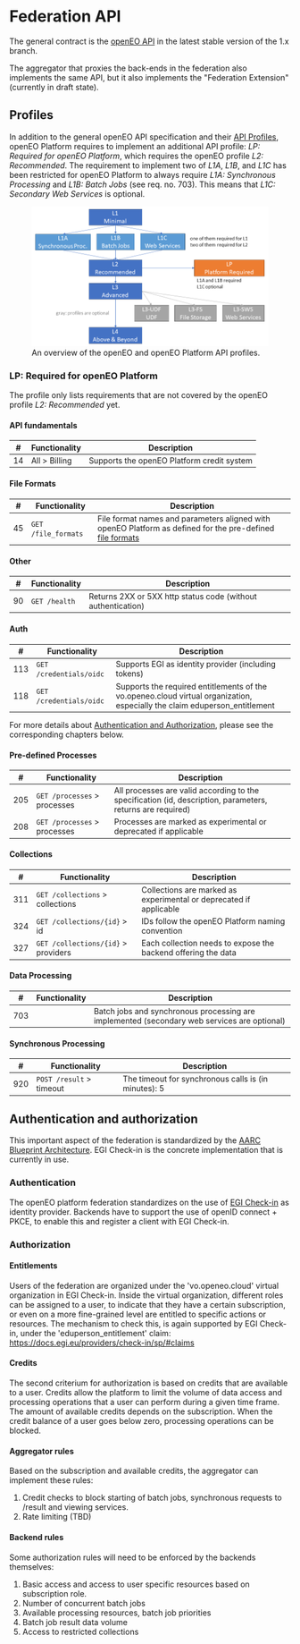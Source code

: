 # Federation API

The general contract is the [openEO API](https://api.openeo.org) in the latest stable version of the 1.x branch.

The aggregator that proxies the back-ends in the federation also implements the same API, but it also implements the "Federation Extension" (currently in draft state).

## Profiles

In addition to the general openEO API specification and their [API Profiles](https://openeo.org/documentation/1.0/developers/profiles/api.html),
openEO Platform requires to implement an additional API profile:
*LP: Required for openEO Platform*, which requires the openEO profile *L2: Recommended*.
The requirement to implement two of *L1A*, *L1B*, and *L1C* has been restricted for openEO Platform to always require *L1A: Synchronous Processing* and *L1B: Batch Jobs* (see req. no. 703). This means that *L1C: Secondary Web Services* is optional.

<figure>
    <img src="./profiles/api.png" alt="The hierarchy of openEO and openEO Platform API profiles.">
    <figcaption>An overview of the openEO and openEO Platform API profiles.</figcaption>
</figure>

### LP: Required for openEO Platform

The profile only lists requirements that are not covered by the openEO profile *L2: Recommended* yet.

#### API fundamentals

| # | Functionality | Description |
| -- | -- | -- |
| 14 | All > Billing | Supports the openEO Platform credit system |

#### File Formats

| # | Functionality | Description |
| -- | -- | -- |
| 45 | `GET /file_formats` | File format names and parameters aligned with openEO Platform as defined for the pre-defined [file formats](./fileformats.md) |

#### Other

| # | Functionality | Description |
| -- | -- | -- |
| 90 | `GET /health` | Returns 2XX or 5XX http status code (without authentication) |

#### Auth

| # | Functionality | Description |
| -- | -- | -- |
| 113 | `GET /credentials/oidc` | Supports EGI as identity provider (including tokens) |
| 118 | `GET /credentials/oidc` | Supports the required entitlements of the vo.openeo.cloud virtual organization, especially the claim eduperson_entitlement |

For more details about [Authentication and Authorization](#authentication-and-authorization), please see the corresponding chapters below.

#### Pre-defined Processes

| # | Functionality | Description |
| -- | -- | -- |
| 205 | `GET /processes` > processes | All processes are valid according to the specification (id, description, parameters, returns are required) |
| 208 | `GET /processes` > processes | Processes are marked as experimental or deprecated if applicable |

#### Collections

| # | Functionality | Description |
| -- | -- | -- |
| 311 | `GET /collections` > collections | Collections are marked as experimental or deprecated if applicable |
| 324 | `GET /collections/{id}` > id | IDs follow the openEO Platform naming convention |
| 327 | `GET /collections/{id}` > providers | Each collection needs to expose the backend offering the data |

#### Data Processing

| # | Functionality | Description |
| -- | -- | -- |
| 703 |  | Batch jobs and synchronous processing are implemented (secondary web services are optional) |

#### Synchronous Processing

| # | Functionality | Description |
| -- | -- | -- |
| 920 | `POST /result` > timeout | The timeout for synchronous calls is (in minutes): 5 |

## Authentication and authorization

This important aspect of the federation is standardized by the [AARC Blueprint Architecture](https://aarc-project.eu/architecture/). EGI Check-in is the concrete implementation that is currently in use.

### Authentication

The openEO platform federation standardizes on the use of [EGI Check-in](https://aai.egi.eu) as identity provider. Backends have to support the use of openID connect + PKCE, to enable this and register a client with EGI Check-in. 

### Authorization

#### Entitlements

Users of the federation are organized under the 'vo.openeo.cloud' virtual organization in EGI Check-in. Inside the virtual organization, different roles can be assigned to a user, to indicate that they have a certain subscription, or even on a more fine-grained level are entitled to specific actions or resources.
The mechanism to check this, is again supported by EGI Check-in, under the 'eduperson_entitlement' claim: <https://docs.egi.eu/providers/check-in/sp/#claims>

#### Credits

The second criterium for authorization is based on credits that are available to a user. Credits allow the platform to limit the volume of data access and processing operations that a user can perform during a given time frame. The amount of available credits depends on the subscription.
When the credit balance of a user goes below zero, processing operations can be blocked.

#### Aggregator rules

Based on the subscription and available credits, the aggregator can implement these rules:

1. Credit checks to block starting of batch jobs, synchronous requests to /result and viewing services.
2. Rate limiting (TBD)

#### Backend rules

Some authorization rules will need to be enforced by the backends themselves:

1. Basic access and access to user specific resources based on subscription role.
2. Number of concurrent batch jobs
3. Available processing resources, batch job priorities
4. Batch job result data volume
5. Access to restricted collections
